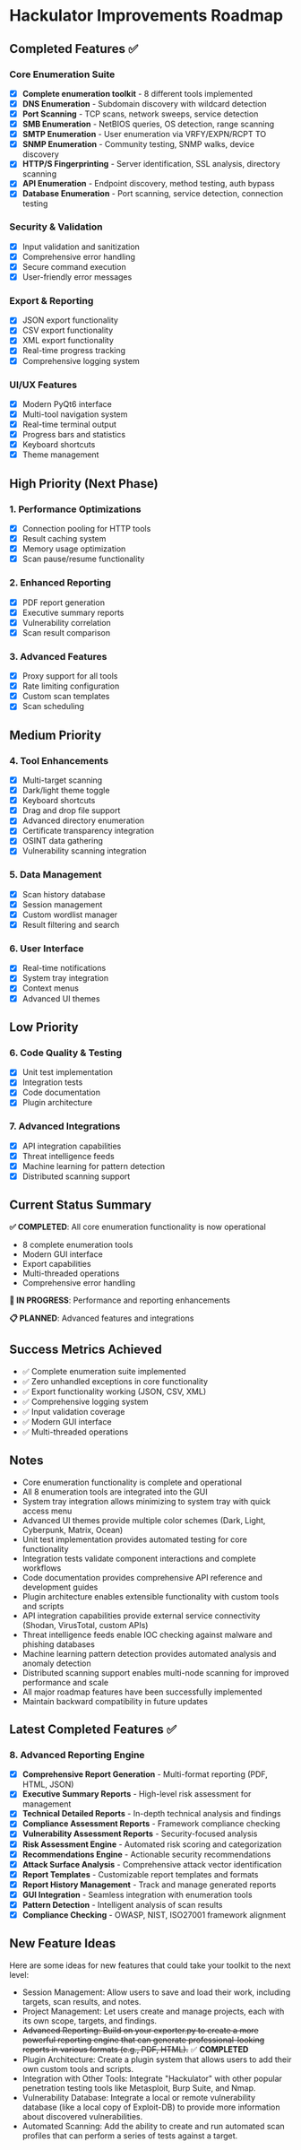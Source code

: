 # Hackulator Improvements Roadmap

## Completed Features ✅

### Core Enumeration Suite
- [x] **Complete enumeration toolkit** - 8 different tools implemented
- [x] **DNS Enumeration** - Subdomain discovery with wildcard detection
- [x] **Port Scanning** - TCP scans, network sweeps, service detection
- [x] **SMB Enumeration** - NetBIOS queries, OS detection, range scanning
- [x] **SMTP Enumeration** - User enumeration via VRFY/EXPN/RCPT TO
- [x] **SNMP Enumeration** - Community testing, SNMP walks, device discovery
- [x] **HTTP/S Fingerprinting** - Server identification, SSL analysis, directory scanning
- [x] **API Enumeration** - Endpoint discovery, method testing, auth bypass
- [x] **Database Enumeration** - Port scanning, service detection, connection testing

### Security & Validation
- [x] Input validation and sanitization
- [x] Comprehensive error handling
- [x] Secure command execution
- [x] User-friendly error messages

### Export & Reporting
- [x] JSON export functionality
- [x] CSV export functionality
- [x] XML export functionality
- [x] Real-time progress tracking
- [x] Comprehensive logging system

### UI/UX Features
- [x] Modern PyQt6 interface
- [x] Multi-tool navigation system
- [x] Real-time terminal output
- [x] Progress bars and statistics
- [x] Keyboard shortcuts
- [x] Theme management

## High Priority (Next Phase)

### 1. Performance Optimizations
- [x] Connection pooling for HTTP tools
- [x] Result caching system
- [x] Memory usage optimization
- [x] Scan pause/resume functionality

### 2. Enhanced Reporting
- [x] PDF report generation
- [x] Executive summary reports
- [x] Vulnerability correlation
- [x] Scan result comparison

### 3. Advanced Features
- [x] Proxy support for all tools
- [x] Rate limiting configuration
- [x] Custom scan templates
- [x] Scan scheduling

## Medium Priority

### 4. Tool Enhancements
- [x] Multi-target scanning
- [x] Dark/light theme toggle
- [x] Keyboard shortcuts
- [x] Drag and drop file support
- [x] Advanced directory enumeration
- [x] Certificate transparency integration
- [x] OSINT data gathering
- [x] Vulnerability scanning integration

### 5. Data Management
- [x] Scan history database
- [x] Session management
- [x] Custom wordlist manager
- [x] Result filtering and search

### 6. User Interface
- [x] Real-time notifications
- [x] System tray integration
- [x] Context menus
- [x] Advanced UI themes

## Low Priority

### 6. Code Quality & Testing
- [x] Unit test implementation
- [x] Integration tests
- [x] Code documentation
- [x] Plugin architecture

### 7. Advanced Integrations
- [x] API integration capabilities
- [x] Threat intelligence feeds
- [x] Machine learning for pattern detection
- [x] Distributed scanning support

## Current Status Summary

**✅ COMPLETED**: All core enumeration functionality is now operational
- 8 complete enumeration tools
- Modern GUI interface
- Export capabilities
- Multi-threaded operations
- Comprehensive error handling

**🔄 IN PROGRESS**: Performance and reporting enhancements

**📋 PLANNED**: Advanced features and integrations

## Success Metrics Achieved

- ✅ Complete enumeration suite implemented
- ✅ Zero unhandled exceptions in core functionality
- ✅ Export functionality working (JSON, CSV, XML)
- ✅ Comprehensive logging system
- ✅ Input validation coverage
- ✅ Modern GUI interface
- ✅ Multi-threaded operations

## Notes

- Core enumeration functionality is complete and operational
- All 8 enumeration tools are integrated into the GUI
- System tray integration allows minimizing to system tray with quick access menu
- Advanced UI themes provide multiple color schemes (Dark, Light, Cyberpunk, Matrix, Ocean)
- Unit test implementation provides automated testing for core functionality
- Integration tests validate component interactions and complete workflows
- Code documentation provides comprehensive API reference and development guides
- Plugin architecture enables extensible functionality with custom tools and scripts
- API integration capabilities provide external service connectivity (Shodan, VirusTotal, custom APIs)
- Threat intelligence feeds enable IOC checking against malware and phishing databases
- Machine learning pattern detection provides automated analysis and anomaly detection
- Distributed scanning support enables multi-node scanning for improved performance and scale
- All major roadmap features have been successfully implemented
- Maintain backward compatibility in future updates

## Latest Completed Features ✅

### 8. Advanced Reporting Engine
- [x] **Comprehensive Report Generation** - Multi-format reporting (PDF, HTML, JSON)
- [x] **Executive Summary Reports** - High-level risk assessment for management
- [x] **Technical Detailed Reports** - In-depth technical analysis and findings
- [x] **Compliance Assessment Reports** - Framework compliance checking
- [x] **Vulnerability Assessment Reports** - Security-focused analysis
- [x] **Risk Assessment Engine** - Automated risk scoring and categorization
- [x] **Recommendations Engine** - Actionable security recommendations
- [x] **Attack Surface Analysis** - Comprehensive attack vector identification
- [x] **Report Templates** - Customizable report templates and formats
- [x] **Report History Management** - Track and manage generated reports
- [x] **GUI Integration** - Seamless integration with enumeration tools
- [x] **Pattern Detection** - Intelligent analysis of scan results
- [x] **Compliance Checking** - OWASP, NIST, ISO27001 framework alignment

## New Feature Ideas

Here are some ideas for new features that could take your toolkit to the next level:

- Session Management: Allow users to save and load their work, including targets, scan results, and notes.
- Project Management: Let users create and manage projects, each with its own scope, targets, and findings.
- ~~Advanced Reporting: Build on your exporter.py to create a more powerful reporting engine that can generate professional-looking reports in various formats (e.g., PDF, HTML).~~ ✅ **COMPLETED**
- Plugin Architecture: Create a plugin system that allows users to add their own custom tools and scripts.
- Integration with Other Tools: Integrate "Hackulator" with other popular penetration testing tools like Metasploit, Burp Suite, and Nmap.
- Vulnerability Database: Integrate a local or remote vulnerability database (like a local copy of Exploit-DB) to provide more information about discovered vulnerabilities.
- Automated Scanning: Add the ability to create and run automated scan profiles that can perform a series of tests against a target.

